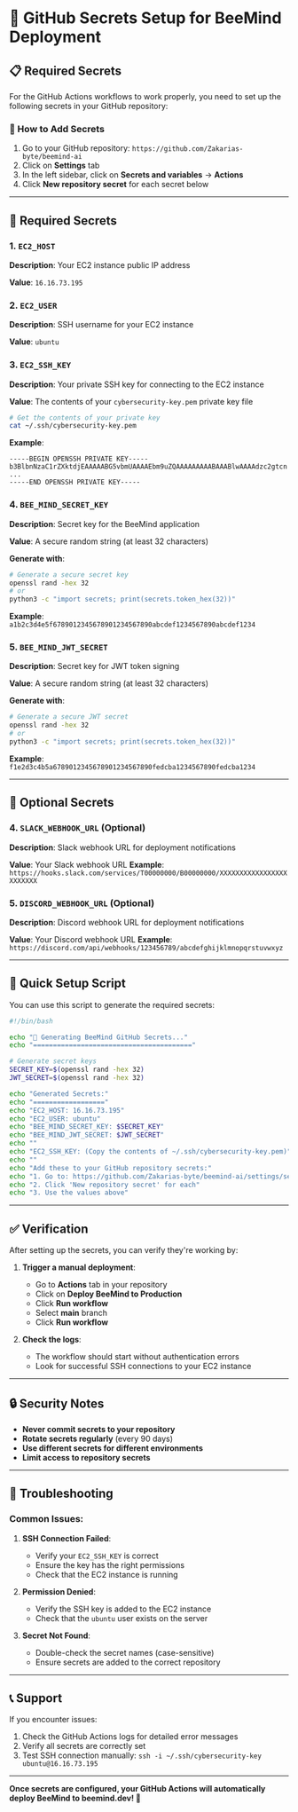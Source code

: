 # 🔐 GitHub Secrets Setup for BeeMind Deployment

## 📋 Required Secrets

For the GitHub Actions workflows to work properly, you need to set up the following secrets in your GitHub repository:

### 🔑 How to Add Secrets

1. Go to your GitHub repository: `https://github.com/Zakarias-byte/beemind-ai`
2. Click on **Settings** tab
3. In the left sidebar, click on **Secrets and variables** → **Actions**
4. Click **New repository secret** for each secret below

---

## 🎯 Required Secrets

### 1. `EC2_HOST`
**Description**: Your EC2 instance public IP address

**Value**: `16.16.73.195`

### 2. `EC2_USER`
**Description**: SSH username for your EC2 instance

**Value**: `ubuntu`

### 3. `EC2_SSH_KEY`
**Description**: Your private SSH key for connecting to the EC2 instance

**Value**: The contents of your `cybersecurity-key.pem` private key file
```bash
# Get the contents of your private key
cat ~/.ssh/cybersecurity-key.pem
```

**Example**:
```
-----BEGIN OPENSSH PRIVATE KEY-----
b3BlbnNzaC1rZXktdjEAAAAABG5vbmUAAAAEbm9uZQAAAAAAAAABAAABlwAAAAdzc2gtcn
...
-----END OPENSSH PRIVATE KEY-----
```

### 4. `BEE_MIND_SECRET_KEY`
**Description**: Secret key for the BeeMind application

**Value**: A secure random string (at least 32 characters)

**Generate with**:
```bash
# Generate a secure secret key
openssl rand -hex 32
# or
python3 -c "import secrets; print(secrets.token_hex(32))"
```

**Example**: `a1b2c3d4e5f6789012345678901234567890abcdef1234567890abcdef1234`

### 5. `BEE_MIND_JWT_SECRET`
**Description**: Secret key for JWT token signing

**Value**: A secure random string (at least 32 characters)

**Generate with**:
```bash
# Generate a secure JWT secret
openssl rand -hex 32
# or
python3 -c "import secrets; print(secrets.token_hex(32))"
```

**Example**: `f1e2d3c4b5a6789012345678901234567890fedcba1234567890fedcba1234`

---

## 🔧 Optional Secrets

### 4. `SLACK_WEBHOOK_URL` (Optional)
**Description**: Slack webhook URL for deployment notifications

**Value**: Your Slack webhook URL
**Example**: `https://hooks.slack.com/services/T00000000/B00000000/XXXXXXXXXXXXXXXXXXXXXXXX`

### 5. `DISCORD_WEBHOOK_URL` (Optional)
**Description**: Discord webhook URL for deployment notifications

**Value**: Your Discord webhook URL
**Example**: `https://discord.com/api/webhooks/123456789/abcdefghijklmnopqrstuvwxyz`

---

## 🚀 Quick Setup Script

You can use this script to generate the required secrets:

```bash
#!/bin/bash

echo "🔐 Generating BeeMind GitHub Secrets..."
echo "========================================"

# Generate secret keys
SECRET_KEY=$(openssl rand -hex 32)
JWT_SECRET=$(openssl rand -hex 32)

echo "Generated Secrets:"
echo "=================="
echo "EC2_HOST: 16.16.73.195"
echo "EC2_USER: ubuntu"
echo "BEE_MIND_SECRET_KEY: $SECRET_KEY"
echo "BEE_MIND_JWT_SECRET: $JWT_SECRET"
echo ""
echo "EC2_SSH_KEY: (Copy the contents of ~/.ssh/cybersecurity-key.pem)"
echo ""
echo "Add these to your GitHub repository secrets:"
echo "1. Go to: https://github.com/Zakarias-byte/beemind-ai/settings/secrets/actions"
echo "2. Click 'New repository secret' for each"
echo "3. Use the values above"
```

---

## ✅ Verification

After setting up the secrets, you can verify they're working by:

1. **Trigger a manual deployment**:
   - Go to **Actions** tab in your repository
   - Click on **Deploy BeeMind to Production**
   - Click **Run workflow**
   - Select **main** branch
   - Click **Run workflow**

2. **Check the logs**:
   - The workflow should start without authentication errors
   - Look for successful SSH connections to your EC2 instance

---

## 🔒 Security Notes

- **Never commit secrets to your repository**
- **Rotate secrets regularly** (every 90 days)
- **Use different secrets for different environments**
- **Limit access to repository secrets**

---

## 🚨 Troubleshooting

### Common Issues:

1. **SSH Connection Failed**:
   - Verify your `EC2_SSH_KEY` is correct
   - Ensure the key has the right permissions
   - Check that the EC2 instance is running

2. **Permission Denied**:
   - Verify the SSH key is added to the EC2 instance
   - Check that the `ubuntu` user exists on the server

3. **Secret Not Found**:
   - Double-check the secret names (case-sensitive)
   - Ensure secrets are added to the correct repository

---

## 📞 Support

If you encounter issues:

1. Check the GitHub Actions logs for detailed error messages
2. Verify all secrets are correctly set
3. Test SSH connection manually: `ssh -i ~/.ssh/cybersecurity-key ubuntu@16.16.73.195`

---

**Once secrets are configured, your GitHub Actions will automatically deploy BeeMind to beemind.dev! 🚀**
